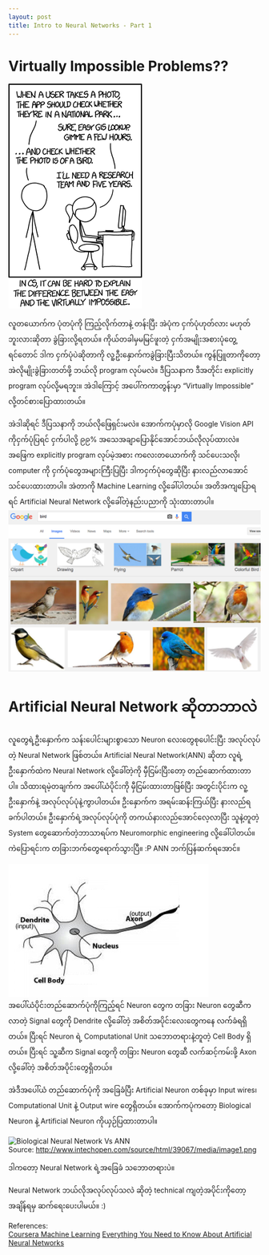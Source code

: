 ```yaml
---
layout: post
title: Intro to Neural Networks - Part 1
---
```


# Virtually Impossible Problems??

![Virtually Impossible Problem?](/images/neural_nets_tasks1.png)  

လူတယောက်က ပုံတပုံကို ကြည့်လိုက်တာနဲ့ တန်းပြီး အဲပုံက ငှက်ပုံဟုတ်လား မဟုတ်ဘူးလားဆိုတာ ခွဲခြားလို့ရတယ်။ ကိုယ်တခါမှမမြင်ဖူးတဲ့ ငှက်အမျိုးအစားပုံတွေ့ရင်တောင် ဒါက ငှက်ပုံပဲဆိုတာကို လူ့ဦးနှောက်ကခွဲခြားပြီးသိတယ်။ ကွန်ပြူတာကိုတော့ အဲလိုမျိုးခွဲခြားတတ်ဖို့ ဘယ်လို program လုပ်မလဲ။ ဒီပြသနာက ဒီအတိုင်း explicitly program လုပ်လို့မရဘူး။ အဲဒါကြောင့် အပေါ်ကကာတွန်းမှာ “Virtually Impossible” လို့တင်စားပြောထားတယ်။

အဲဒါဆိုရင် ဒီပြသနာကို ဘယ်လိုဖြေရှင်းမလဲ။ အောက်ကပုံမှာလို Google Vision API ကိုငှက်ပုံပြရင် ငှက်ပါလို့ ၉၉% အသေအချာပြောနိုင်အောင်ဘယ်လိုလုပ်ထားလဲ။  
အဖြေက explicitly program လုပ်မဲ့အစား ကလေးတယောက်ကို သင်ပေးသလို၊ computer ကို ငှက်ပုံတွေအများကြီးပြပြီး ဒါကငှက်ပုံတွေဆိုပြီး နားလည်လာအောင်သင်ပေးထားတာပါ။ အဲတာကို Machine Learning လို့ခေါ်ပါတယ်။ အတိအကျပြောရရင် Artificial Neural Network လို့ခေါ်တဲ့နည်းပညာကို သုံးထားတာပါ။  
![Google Vision API](/images/ann_birds.png)


# Artificial Neural Network ဆိုတာဘာလဲ  

လူတွေရဲ့ဦးနှောက်က သန်းပေါင်းများစွာသော Neuron လေးတွေစုပေါင်းပြီး အလုပ်လုပ်တဲ့ Neural Network ဖြစ်တယ်။ Artificial Neural Network(ANN) ဆိုတာ လူရဲ့ ဦးနှောက်ထဲက Neural Network လို့ခေါ်တဲ့ကို မှီငြမ်းပြီးတော့ တည်ဆောက်ထားတာပါ။ သိထားရမဲ့တချက်က အပေါ်ယံပိုင်းကို မှီငြမ်းထားတာဖြစ်ပြီး အတွင်းပိုင်းက လူ့ဦးနှောက်နဲ့ အလုပ်လုပ်ပုံနဲ့ကွာပါတယ်။  ဦးနှောက်က အရမ်းဆန်းကြယ်ပြီး နားလည်ရခက်ပါတယ်။ ဦးနှောက်ရဲ့အလုပ်လုပ်ပုံကို တကယ်နားလည်အောင်လေ့လာပြီး သူနဲ့တူတဲ့ System တွေဆောက်တဲ့ဘာသာရပ်က Neuromorphic engineering လို့ခေါ်ပါတယ်။ ကဲပြောရင်းက တခြားဘက်တွေရောက်သွားပြီ။ :P ANN  ဘက်ပြန်ဆက်ရအောင်။


![Biological Neuron](/images/ann_neuron.jpg)  
အပေါ်ယံပိုင်းတည်ဆောက်ပုံကိုကြည့်ရင် Neuron တွေက တခြား Neuron တွေဆီကလာတဲ့ Signal တွေကို Dendrite လို့ခေါ်တဲ့ အစိတ်အပိုင်းလေးတွေကနေ လက်ခံရရှိတယ်။ ပြီးရင် Neuron ရဲ့ Computational Unit သဘောတရားနဲ့တူတဲ့ Cell Body ရှိတယ်။ ပြီးရင် သူ့ဆီက Signal တွေကို တခြား Neuron တွေဆီ လက်ဆင့်ကမ်းဖို့ Axon လို့ခေါ်တဲ့ အစိတ်အပိုင်းတွေရှိတယ်။


အဲဒီအပေါ်ယံ တည်ဆောက်ပုံကို အခြေခံပြီး Artificial Neuron တစ်ခုမှာ Input wires၊ Computational Unit နဲ့ Output wire တွေရှိတယ်။ အောက်ကပုံကတော့ Biological Neuron နဲ့ Artificial Neuron ကိုယှဉ်ပြထားတာပါ။  


![Biological Neural Network Vs ANN](http://www.intechopen.com/source/html/39067/media/image1.png)  
Source: http://www.intechopen.com/source/html/39067/media/image1.png  

ဒါကတော့ Neural Network ရဲ့အခြေခံ သဘောတရားပဲ။  

Neural Network ဘယ်လိုအလုပ်လုပ်သလဲ ဆိုတဲ့ technical ကျတဲ့အပိုင်းကိုတော့ အချိန်ရမှ ဆက်ရေးပေးပါမယ်။ :)



References:  
[Coursera Machine Learning](https://www.coursera.org/learn/machine-learning)
[Everything You Need to Know About Artificial Neural Networks ](https://medium.com/technology-invention-and-more/everything-you-need-to-know-about-artificial-neural-networks-57fac18245a1#.ud8aw7z8p)










